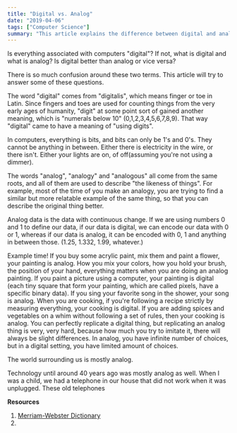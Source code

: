 ```yaml
---
title: "Digital vs. Analog"
date: "2019-04-06"
tags: ["Computer Science"]
summary: "This article explains the difference between digital and analog data. It also briefly explains how analog and digital phones, telegraphs and phonographs work."
---
```


Is everything associated with computers "digital"? If not, what is digital and what is analog? Is digital better than analog or vice versa?

There is so much confusion around these two terms. This article will try to answer some of these questions.

The word "digital" comes from "digitalis", which means finger or toe in Latin. Since fingers and toes are used for counting things from the very early ages of humanity, "digit" at some point sort of gained another meaning, which is "numerals below 10" (0,1,2,3,4,5,6,7,8,9). That way "digital" came to have a meaning of "using digits".

In computers, everything is bits, and bits can only be 1's and 0's. They cannot be anything in between. Either there is electricity in the wire, or there isn't. Either your lights are on, of off(assuming you're not using a dimmer).

The words "analog", "analogy" and "analogous" all come from the same roots, and all of them are used to describe "the likeness of things". For example, most of the time of you make an analogy, you are trying to find a similar but more relatable example of the same thing, so that you can describe the original thing better.

Analog data is the data with continuous change. If we are using numbers 0 and 1 to define our data, if our data is digital, we can encode our data with 0 or 1, whereas if our data is analog, it can be encoded with 0, 1 and anything in between those. (1.25, 1.332, 1.99, whatever.)

Example time! If you buy some acrylic paint, mix them and paint a flower, your painting is analog. How you mix your colors, how you hold your brush, the position of your hand, everything matters when you are doing an analog painting. If you paint a picture using a computer, your painting is digital (each tiny square that form your painting, which are called pixels, have a specific binary data). If you sing your favorite song in the shower, your song is analog. When you are cooking, if you're following a recipe strictly by measuring everything, your cooking is digital. If you are adding spices and vegetables on a whim without following a set of rules, then your cooking is analog. You can perfectly replicate a digital thing, but replicating an analog thing is very, very hard, because how much you try to imitate it, there will always be slight differences. In analog, you have infinite number of choices, but in a digital setting, you have limited amount of choices.

The world surrounding us is mostly analog.

Technology until around 40 years ago was mostly analog as well. When I was a child, we had a telephone in our house that did not work when it was unplugged. These old telephones

**Resources**

1. [Merriam-Webster Dictionary](https://www.merriam-webster.com/)
2.
